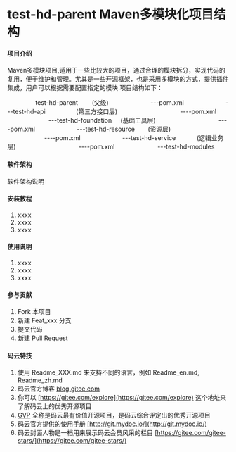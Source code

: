# test-hd-parent Maven多模块化项目结构

#### 项目介绍
Maven多模块项目,适用于一些比较大的项目，通过合理的模块拆分，实现代码的复用，便于维护和管理。尤其是一些开源框架，也是采用多模块的方式，提供插件集成，用户可以根据需要配置指定的模块
项目结构如下：

  　　　　test-hd-parent 　　(父级)
       　　　　  ---pom.xml
       　　　　  ---test-hd-api   　　　    (第三方接口层)
            　　　　　　  ----pom.xml    
    　　　　　  ---test-hd-foundation     (基础工具层)
            　　　　　　  ----pom.xml
       　　　　  ---test-hd-resource　    (资源层) 
              　　　　　　----pom.xml
       　　　　  ---test-hd-service  　　   (逻辑业务层)
            　　　　　　  ----pom.xml
    　　　　　  ---test-hd-modules  　　

#### 软件架构
软件架构说明


#### 安装教程

1. xxxx
2. xxxx
3. xxxx

#### 使用说明

1. xxxx
2. xxxx
3. xxxx

#### 参与贡献

1. Fork 本项目
2. 新建 Feat_xxx 分支
3. 提交代码
4. 新建 Pull Request


#### 码云特技

1. 使用 Readme\_XXX.md 来支持不同的语言，例如 Readme\_en.md, Readme\_zh.md
2. 码云官方博客 [blog.gitee.com](https://blog.gitee.com)
3. 你可以 [https://gitee.com/explore](https://gitee.com/explore) 这个地址来了解码云上的优秀开源项目
4. [GVP](https://gitee.com/gvp) 全称是码云最有价值开源项目，是码云综合评定出的优秀开源项目
5. 码云官方提供的使用手册 [http://git.mydoc.io/](http://git.mydoc.io/)
6. 码云封面人物是一档用来展示码云会员风采的栏目 [https://gitee.com/gitee-stars/](https://gitee.com/gitee-stars/)